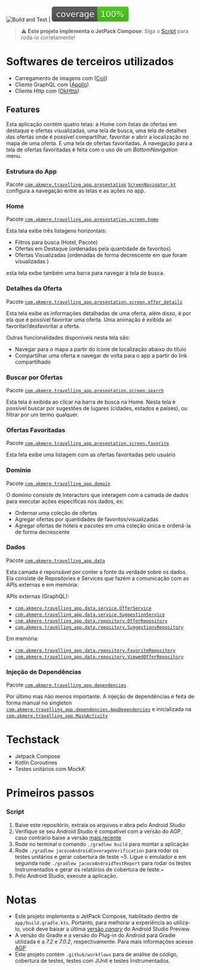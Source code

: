 ![Build and Test](https://github.com/akmere-almeida/travelling-app/actions/workflows/integration.yml/badge.svg) | ![Coverage](.github/badges/jacoco.svg)
> :warning: **Este projeto implementa o JetPack Compose**: Siga o [Script](#script) para
> roda-lo corretamente!

# Softwares de terceiros utilizados
- Carregamento de imagens com ([Coil](https://github.com/coil-kt/coil))
- Cliente GraphQL com ([Apollo](https://www.apollographql.com/))
- Cliente Http com ([OkHttp](https://square.github.io/okhttp/))

## Features
Esta aplicação contém quatro telas: a Home com listas de ofertas em destaque e ofertas visualizadas,
uma tela de busca, uma tela de detalhes das ofertas onde é possível compartilhar,
favoritar e abrir a localização no mapa de uma oferta.
E uma tela de ofertas favoritadas.
A navegação para a tela de ofertas favoritadas é feita com o uso de um _BottomNavigation_ menu.

### Estrutura do App

Pacote [`com.akmere.travelling_app.presentation`][1]
[`ScreenNavigator.kt`][2] configura a navegação entre as telas e as ações no app.

[1]: app/src/main/java/com/akmere/travelling_app/presentation
[2]: app/src/main/java/com/akmere/travelling_app/presentation/common/components/ScreenNavigator.kt

### Home

Pacote [`com.akmere.travelling_app.presentation.screen.home`][3]

Esta tela exibe três listagens horizontais: 
* Filtros para busca (Hotel, Pacote)
* Ofertas em Destaque (ordenadas pela quantidade de favoritos)
* Ofertas Visualizadas (ordenadas de forma decrescente em que foram visualizadas )

esta tela exibe também uma barra para navegar à tela de busca.

[3]: app/src/main/java/com/akmere/travelling_app/presentation/screen/home

### Detalhes da Oferta
Pacote [`com.akmere.travelling_app.presentation.screen.offer_details`][4]

Esta tela exibe as informações detalhadas de uma oferta, além disso, é por ela que é possível favoritar uma oferta.
Uma animação é exibida ao favoritar/desfavoritar a oferta.

Outras funcionalidades disponíveis nesta tela são:
* Navegar para o mapa a partir do ícone de localização abaixo do título
* Compartilhar uma oferta e navegar de volta para o app a partir do link compartilhado

[4]: app/src/main/java/com/akmere/travelling_app/presentation/screen/offer_details

### Buscar por Ofertas
Pacote [`com.akmere.travelling_app.presentation.screen.search`][5]

Esta tela é exibida ao clicar na barra de busca na Home.
Nesta tela é possível buscar por sugestões de lugares (cidades, estados e países), ou filtrar por um termo qualquer.

[5]: app/src/main/java/com/akmere/travelling_app/presentation/screen/search

### Ofertas Favoritadas
Pacote [`com.akmere.travelling_app.presentation.screen.favorite`][6]

Esta tela exibe uma listagem com as ofertas favoritadas pelo usuário

[6]: app/src/main/java/com/akmere/travelling_app/presentation/screen/favorite

### Domínio
Pacote [`com.akmere.travelling_app.domain`][7]

O domínio consiste de Interactors que interagem com a camada de dados para executar ações específicas nos dados, ex:
* Ordernar uma coleção de ofertas
* Agregar ofertas por quantidades de favoritos/visualizadas
* Agregar ofertas de hóteis e pacotes em uma coleção única e ordená-la de forma decrescente

[7]: app/src/main/java/com/akmere/travelling_app/domain

### Dados
Pacote [`com.akmere.travelling_app.data`][8]

Esta camada é reponsável por conter a fonte da verdade sobre os dados. Ela consiste de Repositories e Services
que fazém a comunicação com as APIs externas e em memória:

APIs externas (GraphQL):
* [`com.akmere.travelling_app.data.service.OfferService`][9]
* [`com.akmere.travelling_app.data.service.SuggestionService`][10]
* [`com.akmere.travelling_app.data.repository.OfferRepository`][11]
* [`com.akmere.travelling_app.data.repository.SuggestionsRepository`][12]

Em memória:
* [`com.akmere.travelling_app.data.repository.FavoriteRepository`][13]
* [`com.akmere.travelling_app.data.repository.ViewedOfferRepository`][14]

[8]: app/src/main/java/com/akmere/travelling_app/data
[9]: app/src/main/java/com/akmere/travelling_app/data/service/OfferService.kt
[10]: app/src/main/java/com/akmere/travelling_app/data/service/SuggestionService.kt
[11]: app/src/main/java/com/akmere/travelling_app/data/repository/OfferRepository.kt
[12]: app/src/main/java/com/akmere/travelling_app/data/repository/SuggestionsRepository.kt
[13]: app/src/main/java/com/akmere/travelling_app/data/repository/FavoriteRepository.kt
[14]: app/src/main/java/com/akmere/travelling_app/data/repository/ViewedOfferRepository.kt

### Injeção de Dependências

Pacote [`com.akmere.travelling_app.dependencies`][15]

Por último mas não menos importante. 
A injeção de dependências é feita de forma manual
no singleton [`com.akmere.travelling_app.dependencies.AppDependencies`][16]
e inicializada na [`com.akmere.travelling_app.MainActivity`][17]

[15]: app/src/main/java/com/akmere/travelling_app/dependencies
[16]: app/src/main/java/com/akmere/travelling_app/dependencies/AppDependencies.kt
[17]: app/src/main/java/com/akmere/travelling_app/MainActivity.kt

# Techstack
- Jetpack Compose
- Kotlin Coroutines
- Testes unitários com MockK

# Primeiros passos

### Script
1. Baixe este repositório, extraia os arquivos e abra pelo Android Studio
2. Verifique se seu Android Studio é compatível com a versão do AGP, caso contrário baixe a versão [mais recente](https://developer.android.com/studio)
3. Rode no terminal o comando `./gradlew build` para montar a aplicação
4. Rode `./gradlew jacocoAndroidCoverageVerification` para rodar os testes unitários e gerar cobertura de teste
~5. Ligue o emulador e em seguinda rode `./gradlew jacocoAndroidTestReport` para rodar os testes Instrumentados
   e gerar os relatórios de cobertura de teste.~
6. Pelo Android Studio, execute a aplicação.

# Notas
- Este projeto implementa o JetPack Compose, habilitado dentro de `app/build.gradle.kts`. 
  Portanto, para melhorar a experiência ao utiliza-lo, você deve baixar a última [versão _canary_](https://developer.android.com/studio/preview) do
  Android Studio Preview.
- A versão do Gradle e a versão do Plug-in do Android para Gradle utilizada é a *_7.2_* e *_7.0.2_*, respectivamente.
  Para mais informações acesse [AGP](https://developer.android.com/studio/releases/gradle-plugin)
- Este projeto contém `.github/workflows` para de análise de código, cobertura de testes, testes com JUnit e testes Instrumentados.
